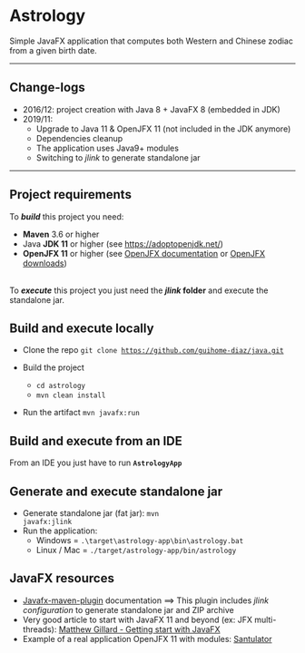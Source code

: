 # Astrology

Simple JavaFX application that computes both Western and Chinese zodiac from a given birth date. 

--------------
## Change-logs

* 2016/12: project creation with Java 8 + JavaFX 8 (embedded in JDK)
* 2019/11: 
  * Upgrade to Java 11 & OpenJFX 11 (not included in the JDK anymore)
  * Dependencies cleanup
  * The application uses Java9+ modules
  * Switching to _jlink_ to generate standalone jar
--------------

## Project requirements


To ***build*** this project you need:
* **Maven** 3.6 or higher
* Java **JDK 11** or higher (see https://adoptopenjdk.net/)
* **OpenJFX 11** or higher (see [OpenJFX documentation](https://openjfx.io/) or [OpenJFX downloads](https://gluonhq.com/products/javafx/))


\
To ***execute*** this project you just need the **_jlink_ folder** and execute the standalone jar.


## Build and execute locally

* Clone the repo
<code>git clone https://github.com/guihome-diaz/java.git</code>

* Build the project
  * <code>cd astrology</code> 
  * <code>mvn clean install</code>

* Run the artifact <code>mvn javafx:run</code>



## Build and execute from an IDE
From an IDE you just have to run **<code>AstrologyApp</code>**



## Generate and execute standalone jar
* Generate standalone jar (fat jar): <code>mvn javafx:jlink</code> 
* Run the application: 
  * Windows = <code>.\target\astrology-app\bin\astrology.bat</code>
  * Linux / Mac = <code>./target/astrology-app/bin/astrology</code>




## JavaFX resources

* [Javafx-maven-plugin](https://github.com/openjfx/javafx-maven-plugin) documentation ==> This plugin includes _jlink configuration_ to generate standalone jar and ZIP archive
* Very good article to start with JavaFX 11 and beyond (ex: JFX multi-threads): [Matthew Gillard - Getting start with JavaFX](https://www.twilio.com/blog/getting-started-with-javafx)
* Example of a real application OpenJFX 11 with modules: [Santulator](https://github.com/Santulator/Santulator/tree/modular)
